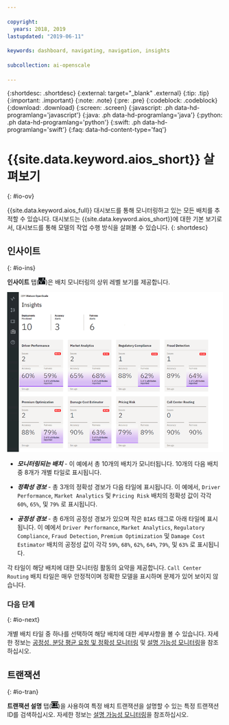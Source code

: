 ```yaml
---

copyright:
  years: 2018, 2019
lastupdated: "2019-06-11"

keywords: dashboard, navigating, navigation, insights

subcollection: ai-openscale

---
```


{:shortdesc: .shortdesc}
{:external: target="_blank" .external}
{:tip: .tip}
{:important: .important}
{:note: .note}
{:pre: .pre}
{:codeblock: .codeblock}
{:download: .download}
{:screen: .screen}
{:javascript: .ph data-hd-programlang='javascript'}
{:java: .ph data-hd-programlang='java'}
{:python: .ph data-hd-programlang='python'}
{:swift: .ph data-hd-programlang='swift'}
{:faq: data-hd-content-type='faq'}

# {{site.data.keyword.aios_short}} 살펴보기
{: #io-ov}

{{site.data.keyword.aios_full}} 대시보드를 통해 모니터링하고 있는 모든 배치를 추적할 수 있습니다. 대시보드는 {{site.data.keyword.aios_short}}에 대한 기본 보기로서, 대시보드를 통해 모델의 작업 수행 방식을 살펴볼 수 있습니다.
{: shortdesc}

## 인사이트
{: #io-ins}

**인사이트** 탭(![인사이트 대시보드](images/insight-dash-tab.png))은 배치 모니터링의 상위 레벨 보기를 제공합니다.

  ![인사이트 대시보드](images/insight-dashboard.png)

- ***모니터링되는 배치*** - 이 예에서 총 10개의 배치가 모니터됩니다. 10개의 다음 배치 중 8개가 개별 타일로 표시됩니다.

- ***정확성 경보*** - 총 3개의 정확성 경보가 다음 타일에 표시됩니다. 이 예에서, `Driver Performance`, `Market Analytics` 및 `Pricing Risk` 배치의 정확성 값이 각각 `60%`, `65%`, 및 `79%` 로 표시됩니다.

- ***공정성 경보*** - 총 6개의 공정성 경보가 있으며 작은 `BIAS` 태그로 아래 타일에 표시됩니다. 이 예에서 `Driver Performance`, `Market Analytics`, `Regulatory Compliance`, `Fraud Detection`, `Premium Optimization` 및 `Damage Cost Estimator` 배치의 공정성 값이 각각 `59%`, `68%`, `62%`, `64%`, `79%`, 및 `63%` 로 표시됩니다.

각 타일이 해당 배치에 대한 모니터링 활동의 요약을 제공합니다. `Call Center Routing` 배치 타일은 매우 안정적이며 정확한 모델을 표시하며 문제가 있어 보이지 않습니다.

### 다음 단계
{: #io-next}

개별 배치 타일 중 하나를 선택하여 해당 배치에 대한 세부사항을 볼 수 있습니다. 자세한 정보는 [공정성, 분당 평균 요청 및 정확성 모니터링](/docs/services/ai-openscale?topic=ai-openscale-it-ov) 및 [설명 가능성 모니터링](/docs/services/ai-openscale?topic=ai-openscale-ie-ov)을 참조하십시오.



## 트랜잭션
{: #io-tran}

**트랜잭션 설명** 탭(![트랜잭션 설명 탭](images/insight-transact-tab.png))을 사용하여 특정 배치 트랜잭션을 설명할 수 있는 특정 트랜잭션 ID를 검색하십시오. 자세한 정보는 [설명 가능성 모니터링](/docs/services/ai-openscale?topic=ai-openscale-ie-ov)을 참조하십시오.


